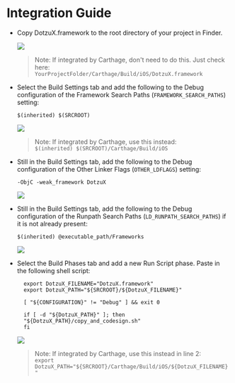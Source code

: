 # Integration Guide

- Copy DotzuX.framework to the root directory of your project in Finder.

	![](https://raw.githubusercontent.com/DotzuX/DotzuX/master/Integration%20Guide/1.png)

	> Note: If integrated by Carthage, don't need to do this. Just check here:<br>
	> `YourProjectFolder/Carthage/Build/iOS/DotzuX.framework`
	
- Select the Build Settings tab and add the following to the Debug configuration of the Framework Search Paths (`FRAMEWORK_SEARCH_PATHS`) setting:

	`$(inherited) $(SRCROOT)`
	
	![](https://raw.githubusercontent.com/DotzuX/DotzuX/master/Integration%20Guide/2.png)

	> Note: If integrated by Carthage, use this instead:<br>
	> `$(inherited) $(SRCROOT)/Carthage/Build/iOS`
	
- Still in the Build Settings tab, add the following to the Debug configuration of the Other Linker Flags (`OTHER_LDFLAGS`) setting:

	`-ObjC -weak_framework DotzuX`
	
	![](https://raw.githubusercontent.com/DotzuX/DotzuX/master/Integration%20Guide/3.png)

- Still in the Build Settings tab, add the following to the Debug configuration of the Runpath Search Paths (`LD_RUNPATH_SEARCH_PATHS`) if it is not already present:

	`$(inherited) @executable_path/Frameworks`
	
	![](https://raw.githubusercontent.com/DotzuX/DotzuX/master/Integration%20Guide/4.png)

- Select the Build Phases tab and add a new Run Script phase. Paste in the following shell script:

	    export DotzuX_FILENAME="DotzuX.framework"
	    export DotzuX_PATH="${SRCROOT}/${DotzuX_FILENAME}"
	
	    [ "${CONFIGURATION}" != "Debug" ] && exit 0
	
	    if [ -d "${DotzuX_PATH}" ]; then
	    "${DotzuX_PATH}/copy_and_codesign.sh"
	    fi
	
	![](https://raw.githubusercontent.com/DotzuX/DotzuX/master/Integration%20Guide/5.png)
	
	> Note: If integrated by Carthage, use this instead in line 2:<br>
	> `export DotzuX_PATH="${SRCROOT}/Carthage/Build/iOS/${DotzuX_FILENAME}"`